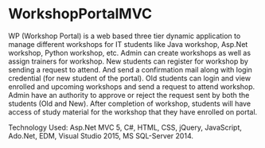 # WorkshopPortalMVC

WP (Workshop Portal) is a web based three tier dynamic application to manage different workshops for IT students like Java workshop, Asp.Net workshop, Python workshop, etc. 
Admin can create workshops as well as assign trainers for workshop. New students can register for workshop by sending a request to attend. And send a confirmation mail along with
login credential (for new student of the portal). Old students can login and view enrolled and upcoming workshops and send a request to attend workshop. Admin have an authority to
approve or reject the request sent by both the students (Old and New). After completion of workshop, students will have access of study material for the workshop that they have
enrolled on portal.


Technology Used:  Asp.Net MVC 5, C#, HTML, CSS, jQuery, JavaScript, Ado.Net, EDM, Visual Studio 2015, MS SQL-Server 2014.

